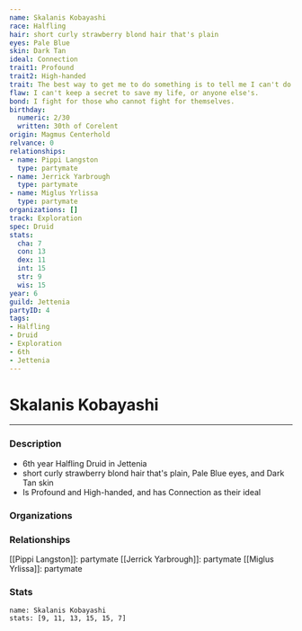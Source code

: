 ```yaml
---
name: Skalanis Kobayashi
race: Halfling
hair: short curly strawberry blond hair that's plain
eyes: Pale Blue
skin: Dark Tan
ideal: Connection
trait1: Profound
trait2: High-handed
trait: The best way to get me to do something is to tell me I can't do it.
flaw: I can't keep a secret to save my life, or anyone else's.
bond: I fight for those who cannot fight for themselves.
birthday:
  numeric: 2/30
  written: 30th of Corelent
origin: Magmus Centerhold
relvance: 0
relationships:
- name: Pippi Langston
  type: partymate
- name: Jerrick Yarbrough
  type: partymate
- name: Miglus Yrlissa
  type: partymate
organizations: []
track: Exploration
spec: Druid
stats:
  cha: 7
  con: 13
  dex: 11
  int: 15
  str: 9
  wis: 15
year: 6
guild: Jettenia
partyID: 4
tags:
- Halfling
- Druid
- Exploration
- 6th
- Jettenia
---
```

# Skalanis Kobayashi
---
### Description
- 6th year Halfling Druid in Jettenia
- short curly strawberry blond hair that's plain, Pale Blue eyes, and Dark Tan skin
- Is Profound and High-handed, and has Connection as their ideal

### Organizations
### Relationships
[[Pippi Langston]]: partymate
[[Jerrick Yarbrough]]: partymate
[[Miglus Yrlissa]]: partymate
### Stats
```statblock
name: Skalanis Kobayashi
stats: [9, 11, 13, 15, 15, 7]
```
